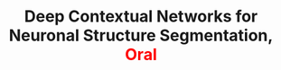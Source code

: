 ---
title: "Deep Contextual Networks for Neuronal Structure Segmentation, <font color=red>Oral</font>"
authors: "**Hao Chen&#42;**, Xiaojuan Qi&#42;, Jie-Zhi Cheng, Pheng-Ann Heng" 
pub_date: "2016-02-21"
image: "/static/img/pub/2016_sstem.png" 
doi: "10.1609/aaai.v30i1.10141"
conf:
  - name: "AAAI"
    url: "https://ojs.aaai.org/index.php/AAAI/article/view/10141"
---